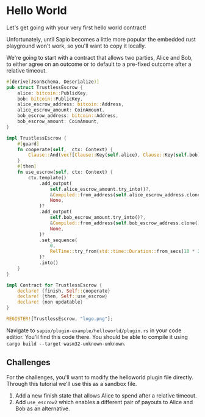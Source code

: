 # Hello World

Let's get going with your very first hello world contract!

Unfortunately, until Sapio becomes a little more popular the embedded rust
playground won't work, so you'll want to copy it locally.

We're going to start with a contract that allows two parties, Alice and Bob,
to either agree on an outcome or to default to a pre-fixed outcome after a
relative timeout.

```rust
#[derive(JsonSchema, Deserialize)]
pub struct TrustlessEscrow {
    alice: bitcoin::PublicKey,
    bob: bitcoin::PublicKey,
    alice_escrow_address: bitcoin::Address,
    alice_escrow_amount: CoinAmount,
    bob_escrow_address: bitcoin::Address,
    bob_escrow_amount: CoinAmount,
}

impl TrustlessEscrow {
    #[guard]
    fn cooperate(self, _ctx: Context) {
        Clause::And(vec![Clause::Key(self.alice), Clause::Key(self.bob)])
    }
    #[then]
    fn use_escrow(self, ctx: Context) {
        ctx.template()
            .add_output(
                self.alice_escrow_amount.try_into()?,
                &Compiled::from_address(self.alice_escrow_address.clone(), None),
                None,
            )?
            .add_output(
                self.bob_escrow_amount.try_into()?,
                &Compiled::from_address(self.bob_escrow_address.clone(), None),
                None,
            )?
            .set_sequence(
                0,
                RelTime::try_from(std::time::Duration::from_secs(10 * 24 * 60 * 60))?.into(),
            )?
            .into()
    }
}

impl Contract for TrustlessEscrow {
    declare! {finish, Self::cooperate}
    declare! {then, Self::use_escrow}
    declare! {non updatable}
}

REGISTER![TrustlessEscrow, "logo.png"];

```

Navigate to `sapio/plugin-example/helloworld/plugin.rs` in your code editior.
You'll find this code there. You should be able to compile it using 
`cargo build --target wasm32-unknown-unknown`. 

## Challenges

For the challenges, you'll want to modify the helloworld plugin file directly.
Through this tutorial we'll use this as a sandbox file.

1. Add a new finish state that allows Alice to spend after a relative timeout.
1. Add `use_escrow2` which enables a different pair of payouts to Alice and
   Bob as an alternative.
